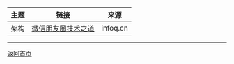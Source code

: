 |主题 | 链接 | 来源 | 
|---|---|---|
|架构| [微信朋友圈技术之道](https://www.infoq.cn/article/three-people-background-team-and-billions-daily-release) | infoq.cn |


----------

[返回首页](https://mengqingshare.github.io/star_paper/)